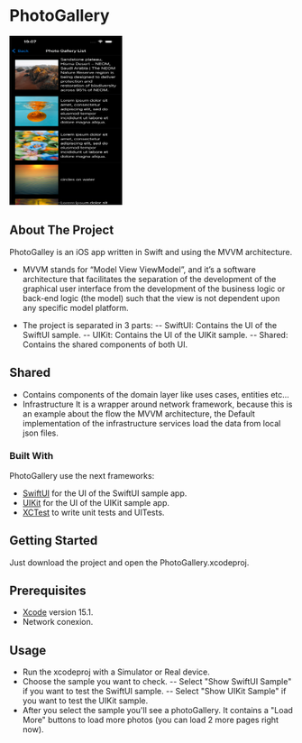 # PhotoGallery

<p align="row">
<img src= "https://github.com/yhondri/PhotoGallerySampleApp/blob/main/sample_app_screenshots/PhotoGallery.png?raw=true" width="200" height="300" >
</p>

## About The Project

PhotoGalley is an iOS app written in Swift and using the MVVM architecture. 

- MVVM stands for “Model View ViewModel”, and it’s a software architecture that facilitates the separation of the development of the graphical user interface from the development of the business logic or back-end logic (the model) such that the view is not dependent upon any specific model platform.

- The project is separated in 3 parts:
-- SwiftUI: Contains the UI of the SwiftUI sample. 
-- UIKit: Contains the UI of the UIKit sample. 
-- Shared: Contains the shared components of both UI. 

## Shared
- Contains components of the domain layer like uses cases, entities etc... 
- Infrastructure It is a wrapper around network framework, because this is an example about the flow the MVVM architecture, the Default implementation of the infrastructure services load the data from local json files. 

### Built With
PhotoGallery use the next frameworks:
- [SwiftUI](https://developer.apple.com/xcode/swiftui/) for the UI of the SwiftUI sample app. 
- [UIKit](https://developer.apple.com/documentation/uikit) for the UI of the UIKit sample app. 
- [XCTest](https://developer.apple.com/documentation/xctest) to write unit tests and UITests.

## Getting Started

Just download the project and open the PhotoGallery.xcodeproj.

## Prerequisites
- [Xcode](https://developer.apple.com/xcode/) version 15.1.
- Network conexion. 

## Usage
- Run the xcodeproj with a Simulator or Real device. 
- Choose the sample you want to check. 
-- Select "Show SwiftUI Sample" if you want to test the SwiftUI sample.
-- Select "Show UIKit Sample" if you want to test the UIKit sample. 
- After you select the sample you'll see a photoGallery. 
It contains a "Load More" buttons to load more photos (you can load 2 more pages right now).
